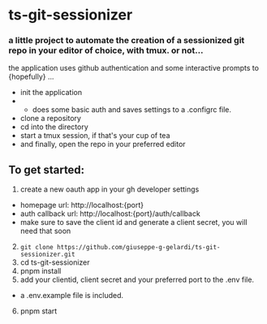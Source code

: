 # ts-git-sessionizer

### a little project to automate the creation of a sessionized git repo in your editor of choice, with tmux. or not...

the application uses github authentication and some interactive prompts to {hopefully} ...
 - init the application 
 - - does some basic auth and saves settings to a .configrc file.
 - clone a repository
 - cd into the directory
 - start a tmux session, if that's your cup of tea
 - and finally, open the repo in your preferred editor

## To get started:
1. create a new oauth app in your gh developer settings 
 - homepage url: http://localhost:{port} 
 - auth callback url: http://localhost:{port}/auth/callback
 - make sure to save the client id and generate a client secret, you will need that soon
2. `git clone https://github.com/giuseppe-g-gelardi/ts-git-sessionizer.git`
3. cd ts-git-sessionizer
4. pnpm install
5. add your clientid, client secret and your preferred port to the .env file. 
 - a .env.example file is included. 
6. pnpm start
